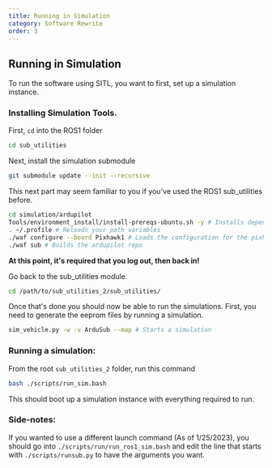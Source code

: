 ```yaml
---
title: Running in Simulation
category: Software Rewrite
order: 3
---
```


## Running in Simulation
To run the software using SITL, you want to first, set up a simulation instance.

### Installing Simulation Tools.

First, `cd` into the ROS1 folder
```bash
cd sub_utilities
```

Next, install the simulation submodule
```bash
git submodule update --init --recursive
```

This next part may seem familiar to you if you've used the ROS1 sub_utilities before.

```bash
cd simulation/ardupilot
Tools/environment_install/install-prereqs-ubuntu.sh -y # Installs dependencies
. ~/.profile # Reloads your path variables
./waf configure --board Pixhawk1 # Loads the configuration for the pixhawk
./waf sub # Builds the ardupilot repo
```

**At this point, it's required that you log out, then back in!**

Go back to the sub_utilities module.
```bash
cd /path/to/sub_utilities_2/sub_utilities/
```

Once that's done you should now be able to run the simulations. First, you need to generate the eeprom files by running a simulation.
```bash
sim_vehicle.py -w -v ArduSub --map # Starts a simulation
```

### Running a simulation:

From the root `sub_utilities_2` folder, run this command
```bash
bash ./scripts/run_sim.bash
```

This should boot up a simulation instance with everything required to run.


### Side-notes:
If you wanted to use a different launch command (As of 1/25/2023), you should go into `./scripts/run/run_ros1_sim.bash` and edit the line that starts with `./scripts/runsub.py` to have the arguments you want.